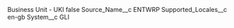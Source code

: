 <?xml version="1.0" encoding="UTF-8"?>
<CustomMetadata xmlns="http://soap.sforce.com/2006/04/metadata" xmlns:xsi="http://www.w3.org/2001/XMLSchema-instance" xmlns:xsd="http://www.w3.org/2001/XMLSchema">
    <label>Business Unit - UKI</label>
    <protected>false</protected>
    <values>
        <field>Source_Name__c</field>
        <value xsi:type="xsd:string">ENTWRP</value>
    </values>
    <values>
        <field>Supported_Locales__c</field>
        <value xsi:type="xsd:string">en-gb</value>
    </values>
    <values>
        <field>System__c</field>
        <value xsi:type="xsd:string">GLI</value>
    </values>
</CustomMetadata>
